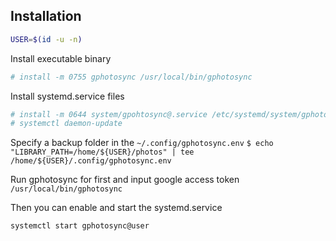 ## Installation
```sh
USER=$(id -u -n)
```


Install executable binary
```sh
# install -m 0755 gphotosync /usr/local/bin/gphotosync
```


Install systemd.service files
```sh
# install -m 0644 system/gpohtosync@.service /etc/systemd/system/gphotosync@.service
# systemctl daemon-update
```

Specify a backup folder in the `~/.config/gphotosync.env`
`$ echo "LIBRARY_PATH=/home/${USER}/photos" | tee /home/${USER}/.config/gphotosync.env`


Run gphotosync for first and input google access token
`/usr/local/bin/gphotosync`


Then you can enable and start the systemd.service

`systemctl start gphotosync@user`